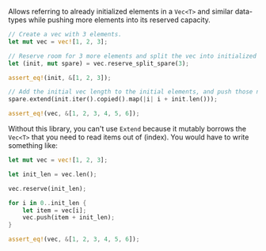Allows referring to already initialized elements in a `Vec<T>` and similar data-types while pushing more elements into its reserved capacity.

```rust
// Create a vec with 3 elements.
let mut vec = vec![1, 2, 3];

// Reserve room for 3 more elements and split the vec into initialized and spare parts.
let (init, mut spare) = vec.reserve_split_spare(3);

assert_eq!(init, &[1, 2, 3]);

// Add the initial vec length to the initial elements, and push those new elements into the reserved space.
spare.extend(init.iter().copied().map(|i| i + init.len()));

assert_eq!(vec, &[1, 2, 3, 4, 5, 6]);
```

Without this library, you can't use `Extend` because it mutably borrows the `Vec<T>` that you need to read items out of (index).
You would have to write something like:

```rust
let mut vec = vec![1, 2, 3];

let init_len = vec.len();

vec.reserve(init_len);

for i in 0..init_len {
    let item = vec[i];
    vec.push(item + init_len);
}

assert_eq!(vec, &[1, 2, 3, 4, 5, 6]);
```
